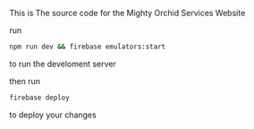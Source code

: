 This is The source code for the Mighty Orchid Services Website

run 
```bash
npm run dev && firebase emulators:start
```
to run the develoment server

then run
```bash
firebase deploy
```
to deploy your changes
